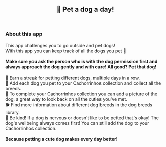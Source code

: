 <header>

## 🐶 Pet a dog a day!

</header>

### About this app
This app challenges you to go outside and pet dogs! <br>
With this app you can keep track of all the dogs you pet 🐶 <br>
<br>
**Make sure you ask the person who is with the dog permission first and always approach the dog gently and with care! All good? Pet that dog!** <br>
<br>
💫 Earn a streak for petting different dogs, multiple days in a row. <br>
📝 Add each dog you pet to your Cachorrinhos collection and collect all the breeds. <br>
💜 To complete your Cachorrinhos collection you can add a picture of the dog, a great way to look back on all the cuties you've met. <br>
🐕 Find more information about different dog breeds in the dog breeds library. <br>
🤗 Be kind! If a dog is nervous or doesn't like to be petted that's okay! The dog's wellbeing always comes first! You can still add the dog to your Cachorrinhos collection. <br>
<br>
**Because petting a cute dog makes every day better!**




